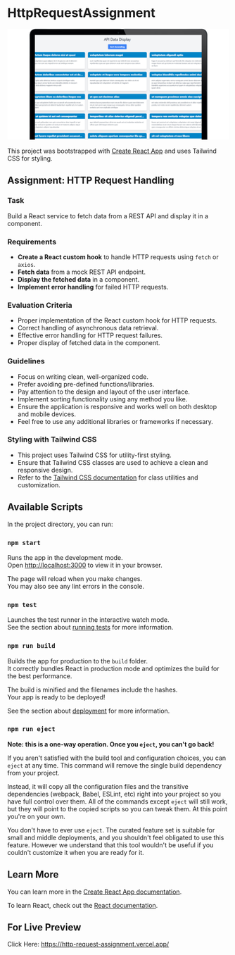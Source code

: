 # HttpRequestAssignment

![Http Request Screenshot](./public/screenshot.png)

This project was bootstrapped with [Create React App](https://github.com/facebook/create-react-app) and uses Tailwind CSS for styling.

## Assignment: HTTP Request Handling

### Task
Build a React service to fetch data from a REST API and display it in a component.

### Requirements
- **Create a React custom hook** to handle HTTP requests using `fetch` or `axios`.
- **Fetch data** from a mock REST API endpoint.
- **Display the fetched data** in a component.
- **Implement error handling** for failed HTTP requests.

### Evaluation Criteria
- Proper implementation of the React custom hook for HTTP requests.
- Correct handling of asynchronous data retrieval.
- Effective error handling for HTTP request failures.
- Proper display of fetched data in the component.

### Guidelines
- Focus on writing clean, well-organized code.
- Prefer avoiding pre-defined functions/libraries.
- Pay attention to the design and layout of the user interface.
- Implement sorting functionality using any method you like.
- Ensure the application is responsive and works well on both desktop and mobile devices.
- Feel free to use any additional libraries or frameworks if necessary.

### Styling with Tailwind CSS
- This project uses Tailwind CSS for utility-first styling.
- Ensure that Tailwind CSS classes are used to achieve a clean and responsive design.
- Refer to the [Tailwind CSS documentation](https://tailwindcss.com/docs) for class utilities and customization.

## Available Scripts

In the project directory, you can run:

### `npm start`

Runs the app in the development mode.\
Open [http://localhost:3000](http://localhost:3000) to view it in your browser.

The page will reload when you make changes.\
You may also see any lint errors in the console.

### `npm test`

Launches the test runner in the interactive watch mode.\
See the section about [running tests](https://facebook.github.io/create-react-app/docs/running-tests) for more information.

### `npm run build`

Builds the app for production to the `build` folder.\
It correctly bundles React in production mode and optimizes the build for the best performance.

The build is minified and the filenames include the hashes.\
Your app is ready to be deployed!

See the section about [deployment](https://facebook.github.io/create-react-app/docs/deployment) for more information.

### `npm run eject`

**Note: this is a one-way operation. Once you `eject`, you can't go back!**

If you aren't satisfied with the build tool and configuration choices, you can `eject` at any time. This command will remove the single build dependency from your project.

Instead, it will copy all the configuration files and the transitive dependencies (webpack, Babel, ESLint, etc) right into your project so you have full control over them. All of the commands except `eject` will still work, but they will point to the copied scripts so you can tweak them. At this point you're on your own.

You don't have to ever use `eject`. The curated feature set is suitable for small and middle deployments, and you shouldn't feel obligated to use this feature. However we understand that this tool wouldn't be useful if you couldn't customize it when you are ready for it.

## Learn More

You can learn more in the [Create React App documentation](https://facebook.github.io/create-react-app/docs/getting-started).

To learn React, check out the [React documentation](https://reactjs.org/).

## For Live Preview

Click Here: https://http-request-assignment.vercel.app/